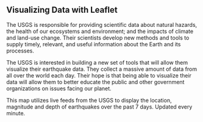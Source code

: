 Visualizing Data with Leaflet
--------------------------------
The USGS is responsible for providing scientific data about natural hazards, the health of our ecosystems and environment; and the impacts of climate and land-use change. Their scientists develop new methods and tools to supply timely, relevant, and useful information about the Earth and its processes. 

The USGS is interested in building a new set of tools that will allow them visualize their earthquake data. They collect a massive amount of data from all over the world each day. Their hope is that being able to visualize their data will allow them to better educate the public and other government organizations on issues facing our planet.

This map utilizes live feeds from the USGS to display the location, magnitude and depth of earthquakes over the past 7 days. Updated every minute.